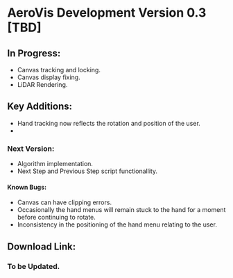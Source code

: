 # AeroVis Development Version 0.3 [TBD]
## In Progress:
- Canvas tracking and locking.
- Canvas display fixing.
- LiDAR Rendering.
## Key Additions:
- Hand tracking now reflects the rotation and position of the user.
- 
### Next Version:
- Algorithm implementation.
- Next Step and Previous Step script functionallity.
#### Known Bugs:
- Canvas can have clipping errors.
- Occasionally the hand menus will remain stuck to the hand for a moment before continuing to rotate.
- Inconsistency in the positioning of the hand menu relating to the user.
## Download Link:
### To be Updated.

